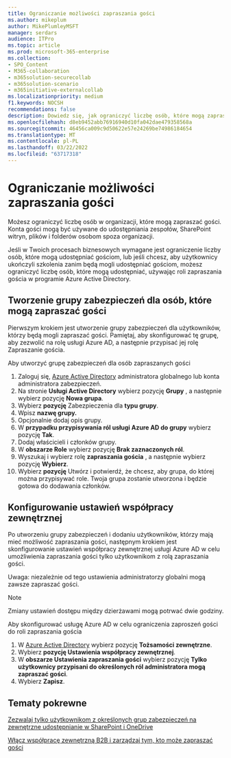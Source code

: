 ```yaml
---
title: Ograniczanie możliwości zapraszania gości
ms.author: mikeplum
author: MikePlumleyMSFT
manager: serdars
audience: ITPro
ms.topic: article
ms.prod: microsoft-365-enterprise
ms.collection:
- SPO_Content
- M365-collaboration
- m365solution-securecollab
- m365solution-scenario
- m365initiative-externalcollab
ms.localizationpriority: medium
f1.keywords: NOCSH
recommendations: false
description: Dowiedz się, jak ograniczyć liczbę osób, które mogą zapraszać gości do organizacji.
ms.openlocfilehash: d8eb9452abb76916940d10fa042dae479358568a
ms.sourcegitcommit: 46456ca009c9d50622e57e24269be74986184654
ms.translationtype: MT
ms.contentlocale: pl-PL
ms.lasthandoff: 03/22/2022
ms.locfileid: "63717318"
---
```

# <a name="limit-who-can-invite-guests"></a>Ograniczanie możliwości zapraszania gości

Możesz ograniczyć liczbę osób w organizacji, które mogą zapraszać gości. Konta gości mogą być używane do udostępniania zespołów, SharePoint witryn, plików i folderów osobom spoza organizacji.

Jeśli w Twoich procesach biznesowych wymagane jest ograniczenie liczby osób, które mogą udostępniać gościom, lub jeśli chcesz, aby użytkownicy ukończyli szkolenia zanim będą mogli udostępniać gościom, możesz ograniczyć liczbę osób, które mogą udostępniać, używając roli zapraszania gościa w programie Azure Active Directory.

## <a name="create-a-security-group-for-people-allowed-to-invite-guests"></a>Tworzenie grupy zabezpieczeń dla osób, które mogą zapraszać gości

Pierwszym krokiem jest utworzenie grupy zabezpieczeń dla użytkowników, którzy będą mogli zapraszać gości. Pamiętaj, aby skonfigurować tę grupę, aby zezwolić na rolę usługi Azure AD, a następnie przypisać jej rolę Zapraszanie gościa.

Aby utworzyć grupę zabezpieczeń dla osób zapraszanych gości
1. Zaloguj się, [Azure Active Directory](https://aad.portal.azure.com) administratora globalnego lub konta administratora zabezpieczeń.
1. Na stronie **Usługi Active Directory** wybierz pozycję **Grupy** , a następnie wybierz pozycję **Nowa grupa**.
1. Wybierz **pozycję** Zabezpieczenia dla **typu grupy**.
1. Wpisz **nazwę grupy.** 
1. Opcjonalnie dodaj opis grupy.
1. W **przypadku przypisywania ról usługi Azure AD do grupy** wybierz pozycję **Tak**.
1. Dodaj właścicieli i członków grupy.
1. W **obszarze Role** wybierz pozycję **Brak zaznaczonych ról**.
1. Wyszukaj i wybierz rolę **zapraszania gościa** , a następnie wybierz pozycję **Wybierz**.
1. Wybierz **pozycję** Utwórz i potwierdź, że chcesz, aby grupa, do której można przypisywać role. Twoja grupa zostanie utworzona i będzie gotowa do dodawania członków.

## <a name="configure-external-collaboration-settings"></a>Konfigurowanie ustawień współpracy zewnętrznej

Po utworzeniu grupy zabezpieczeń i dodaniu użytkowników, którzy mają mieć możliwość zapraszania gości, następnym krokiem jest skonfigurowanie ustawień współpracy zewnętrznej usługi Azure AD w celu umożliwienia zapraszania gości tylko użytkownikom z rolą zapraszania gości.

Uwaga: niezależnie od tego ustawienia administratorzy globalni mogą zawsze zapraszać gości.

> [!NOTE]
> Zmiany ustawień dostępu między dzierżawami mogą potrwać dwie godziny.

Aby skonfigurować usługę Azure AD w celu ograniczenia zaproszeń gości do roli zapraszania gościa
1. W [Azure Active Directory](https://aad.portal.azure.com/) wybierz pozycję **Tożsamości zewnętrzne**.
1. Wybierz **pozycję Ustawienia współpracy zewnętrznej**.
1. W **obszarze Ustawienia zapraszania gości** wybierz pozycję **Tylko użytkownicy przypisani do określonych ról administratora mogą zapraszać gości**.
1. Wybierz **Zapisz**.

## <a name="related-topics"></a>Tematy pokrewne

[Zezwalaj tylko użytkownikom z określonych grup zabezpieczeń na zewnętrzne udostępnianie w SharePoint i OneDrive](/sharepoint/manage-security-groups)

[Włącz współpracę zewnętrzną B2B i zarządzaj tym, kto może zapraszać gości](/azure/active-directory/external-identities/delegate-invitations)